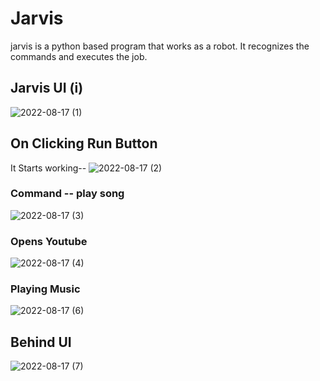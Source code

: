 # Jarvis
jarvis is a python based program that works as a robot. It recognizes the commands and executes the job.

## Jarvis UI (i)
![2022-08-17 (1)](https://user-images.githubusercontent.com/88123015/185068589-fc1bdf28-bf3e-452c-862c-efe4fe7c2874.png)
## On Clicking Run Button
It Starts working--
![2022-08-17 (2)](https://user-images.githubusercontent.com/88123015/185068608-2013689d-93a4-473a-b7b8-968bf2f22edc.png)
### Command -- play song
![2022-08-17 (3)](https://user-images.githubusercontent.com/88123015/185068609-6b87ad22-c216-460c-8d33-10daccde9561.png)
### Opens Youtube
![2022-08-17 (4)](https://user-images.githubusercontent.com/88123015/185068614-cd07ab79-70f0-4a53-ad93-0f3a055d2d71.png)
###  Playing Music
![2022-08-17 (6)](https://user-images.githubusercontent.com/88123015/185068619-bd706b08-6718-4c75-a7e9-213c955309de.png)
## Behind UI
![2022-08-17 (7)](https://user-images.githubusercontent.com/88123015/185068626-49027054-45e6-408c-afd8-ed09f2d94fac.png)

